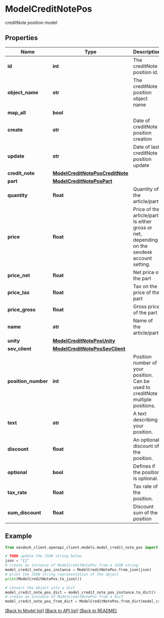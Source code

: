 # ModelCreditNotePos

creditNote position model

## Properties

Name | Type | Description | Notes
------------ | ------------- | ------------- | -------------
**id** | **int** | The creditNote position id. | [optional] [readonly] 
**object_name** | **str** | The creditNote position object name | 
**map_all** | **bool** |  | 
**create** | **str** | Date of creditNote position creation | [optional] [readonly] 
**update** | **str** | Date of last creditNote position update | [optional] [readonly] 
**credit_note** | [**ModelCreditNotePosCreditNote**](ModelCreditNotePosCreditNote.md) |  | [optional] 
**part** | [**ModelCreditNotePosPart**](ModelCreditNotePosPart.md) |  | [optional] 
**quantity** | **float** | Quantity of the article/part | 
**price** | **float** | Price of the article/part. Is either gross or net, depending on the sevdesk account setting. | [optional] 
**price_net** | **float** | Net price of the part | [optional] [readonly] 
**price_tax** | **float** | Tax on the price of the part | [optional] 
**price_gross** | **float** | Gross price of the part | [optional] 
**name** | **str** | Name of the article/part. | [optional] 
**unity** | [**ModelCreditNotePosUnity**](ModelCreditNotePosUnity.md) |  | 
**sev_client** | [**ModelCreditNotePosSevClient**](ModelCreditNotePosSevClient.md) |  | [optional] 
**position_number** | **int** | Position number of your position. Can be used to creditNote multiple positions. | [optional] 
**text** | **str** | A text describing your position. | [optional] 
**discount** | **float** | An optional discount of the position. | [optional] 
**optional** | **bool** | Defines if the position is optional. | [optional] 
**tax_rate** | **float** | Tax rate of the position. | 
**sum_discount** | **float** | Discount sum of the position | [optional] [readonly] 

## Example

```python
from sevdesk_client.openapi_client.models.model_credit_note_pos import ModelCreditNotePos

# TODO update the JSON string below
json = "{}"
# create an instance of ModelCreditNotePos from a JSON string
model_credit_note_pos_instance = ModelCreditNotePos.from_json(json)
# print the JSON string representation of the object
print(ModelCreditNotePos.to_json())

# convert the object into a dict
model_credit_note_pos_dict = model_credit_note_pos_instance.to_dict()
# create an instance of ModelCreditNotePos from a dict
model_credit_note_pos_from_dict = ModelCreditNotePos.from_dict(model_credit_note_pos_dict)
```
[[Back to Model list]](../README.md#documentation-for-models) [[Back to API list]](../README.md#documentation-for-api-endpoints) [[Back to README]](../README.md)


